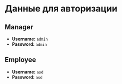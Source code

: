 # Данные для авторизации

## Manager
- **Username:** `admin`
- **Password:** `admin`

## Employee
- **Username:** `asd`
- **Password:** `asd`